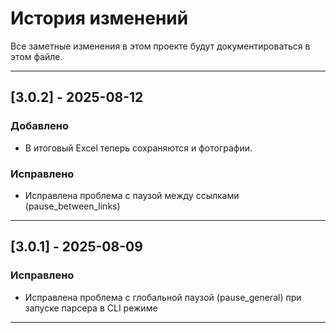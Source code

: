 # История изменений

Все заметные изменения в этом проекте будут документироваться в этом файле.  

---

## [3.0.2] - 2025-08-12
### Добавлено
- В итоговый Excel теперь сохраняются и фотографии.

### Исправлено
- Исправлена проблема с паузой между ссылками (pause_between_links)

---

## [3.0.1] - 2025-08-09
### Исправлено
- Исправлена проблема с глобальной паузой (pause_general) при запуске парсера в CLI режиме

---